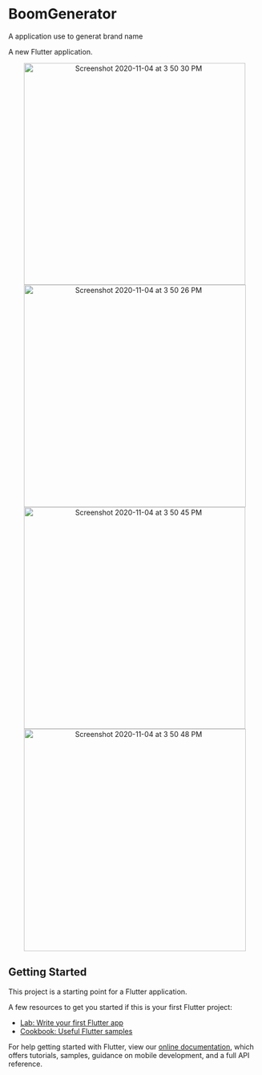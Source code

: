 # BoomGenerator
A application use to generat brand name

A new Flutter application.
<p align ="center">
<img width="442" alt="Screenshot 2020-11-04 at 3 50 30 PM" src="https://user-images.githubusercontent.com/72858063/98951518-5b8bc580-2520-11eb-8da6-ca716d92621a.png"><img width="443" alt="Screenshot 2020-11-04 at 3 50 26 PM" src="https://user-images.githubusercontent.com/72858063/98951524-5dee1f80-2520-11eb-9087-981e4cea9c15.png"><img width="442" alt="Screenshot 2020-11-04 at 3 50 45 PM" src="https://user-images.githubusercontent.com/72858063/98951531-60e91000-2520-11eb-8552-bade480af84a.png"><img width="443" alt="Screenshot 2020-11-04 at 3 50 48 PM" src="https://user-images.githubusercontent.com/72858063/98951539-62b2d380-2520-11eb-900c-4bae0d3aa037.png">
  </p>





## Getting Started

This project is a starting point for a Flutter application.

A few resources to get you started if this is your first Flutter project:

- [Lab: Write your first Flutter app](https://flutter.dev/docs/get-started/codelab)
- [Cookbook: Useful Flutter samples](https://flutter.dev/docs/cookbook)

For help getting started with Flutter, view our
[online documentation](https://flutter.dev/docs), which offers tutorials,
samples, guidance on mobile development, and a full API reference.
